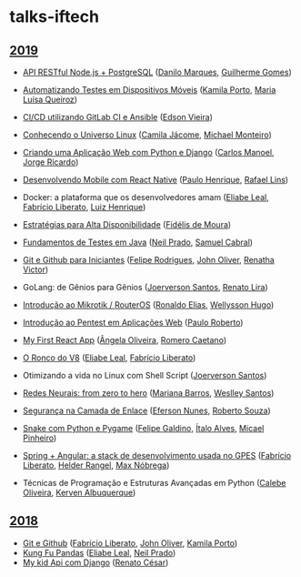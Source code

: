 # talks-iftech

## [2019](http://even3.com.br/iftech19/)

- [API RESTful Node.js + PostgreSQL](https://github.com/guigomes94/minicurso-node-postgres) ([Danilo Marques](https://www.linkedin.com/in/danilo-marques-de-oliveira-14b25b136/), [Guilherme Gomes](https://www.linkedin.com/in/guilherme-gomes-3a1a57185/))
- [Automatizando Testes em Dispositivos Móveis](https://github.com/maluqueiroz/minicurso-testes) ([Kamila Porto](https://www.linkedin.com/in/kmlporto), [Maria Luísa Queiroz](https://www.linkedin.com/in/maria-lu%C3%ADsa-queiroz-de-brito-4b6424114/))
- [CI/CD utilizando GitLab CI e Ansible](https://github.com/EdsonLuisVieira/iftech19) ([Edson Vieira](https://www.linkedin.com/in/edson-luis-vieira-de-almeida-114303121/))
- [Conhecendo o Universo Linux](https://github.com/andrewpotterdr/ConhecendoOUniversoLinux) ([Camila Jácome](https://www.linkedin.com/in/camilla-jácome-45818313b), [Michael Monteiro](https://www.linkedin.com/in/michael-almeida-da-franca-monteiro-822400143/))
- [Criando uma Aplicação Web com Python e Django](https://github.com/carlosnsilva/CRUD_Django) ([Carlos Manoel](https://www.linkedin.com/in/carlos-manoel-34b83a176/), [Jorge Ricardo](https://www.linkedin.com/in/jorge-ricardo-soares-4031aa15a/))

- [Desenvolvendo Mobile com React Native](https://github.com/pahferreira/react-native-iftech) ([Paulo Henrique](https://www.linkedin.com/in/pahferreira/), [Rafael Lins](https://www.linkedin.com/in/rafael-lins-souza/))
- Docker: a plataforma que os desenvolvedores amam ([Eliabe Leal](https://www.linkedin.com/in/eliabeleal), [Fabrício Liberato](https://www.linkedin.com/in/fabricioliberato/), [Luiz Henrique](https://www.linkedin.com/in/luiz-henrique-estrela-lopes-a13ba323/))
- [Estratégias para Alta Disponibilidade](talks/alta-disponibilidade/alta-disponibilidade-conductor.pdf) ([Fidélis de Moura](https://www.linkedin.com/in/fidelismoura/))
- [Fundamentos de Testes em Java](https://github.com/neilprado/Iftech-Fundamentos-Teste-Java/) ([Neil Prado](https://www.linkedin.com/in/neil-prado-49965a14a/), [Samuel Cabral](https://www.linkedin.com/in/samuel-deschamps-cabral-11a042114/))
- [Git e Github para Iniciantes](https://github.com/felipersdf/Git-e-Github---IFTech-2019) ([Felipe Rodrigues](https://www.linkedin.com/in/felipersdf/), [John Oliver](https://www.linkedin.com/in/john-oliver-venâncio-de-andrade-944950aa/), [Renatha Victor](https://www.linkedin.com/in/renathavictor/))
- GoLang: de Gênios para Gênios ([Joerverson Santos](https://www.linkedin.com/in/joerverson-santos-6369aa134/), [Renato Lira](https://www.linkedin.com/in/renatocesarlira/))
- [Introdução ao Mikrotik / RouterOS](https://github.com/rldofilho/Ronaldo-Filho) ([Ronaldo Elias](https://www.linkedin.com/in/ronaldo-elias-10127b189/), [Wellysson Hugo](https://www.linkedin.com/in/hugo-oliveira-a05480158))
- [Introdução ao Pentest em Aplicações Web](https://github.com/paulojrb/capture) ([Paulo Roberto](https://www.linkedin.com/in/paulo-roberto-66974a183/))
- [My First React App](talks/my-first-react-app/my-first-react-app.pdf) ([Ângela Oliveira](https://www.linkedin.com/in/angela-mr-oliveira/), [Romero Caetano](https://br.linkedin.com/in/romero-caetano))
- [O Ronco do V8](https://github.com/elileal/ifTech2019_TheV8Snore) ([Eliabe Leal](https://www.linkedin.com/in/eliabeleal), [Fabrício Liberato](https://www.linkedin.com/in/fabricioliberato/))
- Otimizando a vida no Linux com Shell Script ([Joerverson Santos](https://www.linkedin.com/in/joerverson-santos-6369aa134/))
- [Redes Neurais: from zero to hero](https://github.com/W-santos/Notebooks/blob/master/Workshop_Redes_Neurais.ipynb) ([Mariana Barros](https://www.linkedin.com/in/mariana-barros-da-nobrega), [Weslley Santos](https://www.linkedin.com/in/weslley-cunha-santos))
- [Segurança na Camada de Enlace](https://github.com/souzaroberto/iftech19) ([Eferson Nunes](https://www.linkedin.com/in/eferson-nunes-a00676171/), [Roberto Souza](https://www.linkedin.com/in/robertosouza/))
- [Snake com Python e Pygame](https://github.com/AlvesItalo/snake) ([Felipe Galdino](https://www.linkedin.com/in/felipe-sousa-1ba813197/), [Ítalo Alves](https://www.linkedin.com/in/%C3%ADtalo-a-alves-9b654b193/), [Micael Pinheiro](https://www.linkedin.com/in/micaelps/))
- [Spring + Angular: a stack de desenvolvimento usada no GPES](https://github.com/MaxNobrega/iftech2019-gpes) ([Fabrício Liberato](https://www.linkedin.com/in/fabricioliberato/), [Helder Rangel](https://www.linkedin.com/in/helder-rangel-11a76015), [Max Nóbrega](https://www.linkedin.com/in/max-nóbrega-a50855188/))
- Técnicas de Programação e Estruturas Avançadas em Python ([Calebe Oliveira](https://www.linkedin.com/in/calebe-oliveira-de-figueirêdo-90162515b/), [Kerven Albuquerque](https://www.linkedin.com/in/kerven-albuquerque/))

## [2018](http://even3.com.br/iftech2018/)

- [Git e Github](https://github.com/FabricioLiber/Git-e-Github) ([Fabrício Liberato](https://www.linkedin.com/in/fabricioliberato/), [John Oliver](https://www.linkedin.com/in/john-oliver-venâncio-de-andrade-944950aa/), [Kamila Porto](https://www.linkedin.com/in/kmlporto/))
- [Kung Fu Pandas](https://github.com/elileal/kungfu_Pandas) ([Eliabe Leal](https://www.linkedin.com/in/eliabe-leal-9499a5162/), [Neil Prado](https://www.linkedin.com/in/neil-prado-49965a14a/))
- [My kid Api com Django](https://rencesar.github.io/create-api-django-rest/) ([Renato César](https://www.linkedin.com/in/renatocesarlira/))

